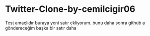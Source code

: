 # Twitter-Clone-by-cemilcigir06
Test amaçlıdır
buraya yeni satır ekliyorum. bunu daha sonra github a göndereceğim
başka bir satır daha
